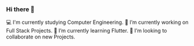### Hi there 👋

<!--
**Zulfa210/Zulfa210** is a ✨ _special_ ✨ repository because its `README.md` (this file) appears on your GitHub profile.

Here are some ideas to get you started:
-->
 :computer: I'm currently studying Computer Engineering.
 🔭 I’m currently working on Full Stack Projects.
 🌱 I’m currently learning Flutter.
 👯 I’m looking to collaborate on new Projects.

